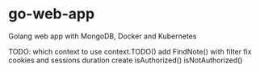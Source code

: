 # go-web-app
Golang web app with MongoDB, Docker and Kubernetes

TODO:
which context to use context.TODO()
add FindNote() with filter
fix cookies and sessions duration
create isAuthorized() isNotAuthorized()